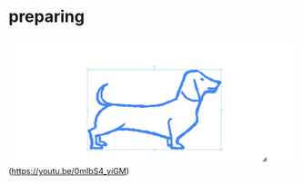# preparing  
![다운로드(1)](https://github.com/hyunmin713/preparing/blob/master/%EB%8B%A4%EC%9A%B4%EB%A1%9C%EB%93%9C%20(1).png?raw=true)(https://youtu.be/0mIbS4_yiGM)

